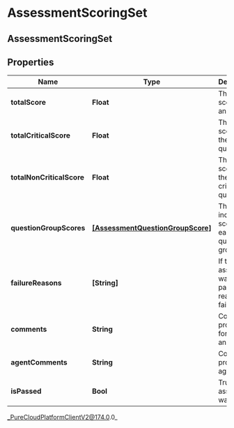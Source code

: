 # AssessmentScoringSet

## AssessmentScoringSet

## Properties

|Name | Type | Description | Notes|
|------------ | ------------- | ------------- | -------------|
| **totalScore** | **Float** | The total score of the answers | [optional] |
| **totalCriticalScore** | **Float** | The total score for the critical questions | [optional] |
| **totalNonCriticalScore** | **Float** | The total score for the non-critical questions | [optional] |
| **questionGroupScores** | [**[AssessmentQuestionGroupScore]**]([AssessmentQuestionGroupScore]) | The individual scores for each question group | |
| **failureReasons** | **[String]** | If the assessment was not passed, the reasons for failure. | [optional] |
| **comments** | **String** | Comments provided for these answers. | [optional] |
| **agentComments** | **String** | Comments provided by agent. | [optional] |
| **isPassed** | **Bool** | True if the assessment was passed | [optional] |



_PureCloudPlatformClientV2@174.0.0_
